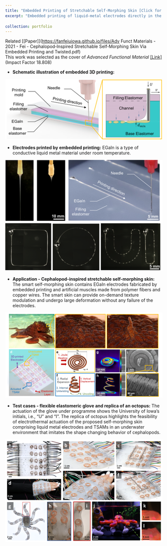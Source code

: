 ```yaml
---
title: "Embedded Printing of Stretchable Self-Morphing Skin [Click for detail]"
excerpt: "Embedded printing of liquid-metal electrodes directly in the silicone elastomer. Related [[Paper]](https://fanfeiuiowa.github.io/files/Adv Funct Materials - 2021 - Fei - Cephalopod‐Inspired Stretchable Self‐Morphing Skin Via Embedded Printing and Twisted.pdf)<br/>This work was selected as the cover of *Advanced Functional Material* [[Link]](https://onlinelibrary.wiley.com/doi/10.1002/adfm.202170342)<br/>(*Advanced Functional Material*, Impact Factor ***18.808***)<br/><br/><img src='/images/afm_abstract.png' width='600'/>"

collection: portfolio
---
```

Related [[Paper]](https://fanfeiuiowa.github.io/files/Adv Funct Materials - 2021 - Fei - Cephalopod‐Inspired Stretchable Self‐Morphing Skin Via Embedded Printing and Twisted.pdf)<br/>
This work was selected as the cover of *Advanced Functional Material* [[Link]](https://onlinelibrary.wiley.com/doi/10.1002/adfm.202170342)(Impact Factor 18.808)<br/>

* **Schematic illustration of embedded 3D printing:** 

<p align="center">
  <img src='/images/Embedded_printing_abstract.png' width='600'/>
</p>

* **Electrodes printed by embedded printing:** EGaIn is a type of conductive liquid metal material under room temperature.

<p align="center">
  <img src='/images/electrodes.png' width="600"/>
</p>

* **Application - Cephalopod-inspired stretchable self-morphing skin:** The smart self-morphing skin contains EGaIn electrodes fabricated by embedded printing and artificial muscles made from polymer fibers and copper wires. The smart skin can provide on-demand texture modulation and undergo large deformation without any failure of the electrodes.

<p align="center">
    <img src='/images/skin_octopus.png' width="600"/>
</p>

* **Test cases - flexible elastomeric glove and replica of an octopus:** The actuation of the glove under programme shows the University of Iowa’s initials, i.e., “U” and “I”. The replica of octopus highlights the feasibility of electrothermal actuation of the proposed self-morphing skin comprising liquid metal electrodes and TSAMs in an underwater environment that imitates the shape changing behavior of cephalopods.

<p align="center">
    <img src='/images/smart_skin.png' width="600"/>
</p>